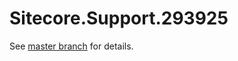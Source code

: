 # Sitecore.Support.293925

See [master branch](https://github.com/sitecoresupport/Sitecore.Support.293925) for details.
